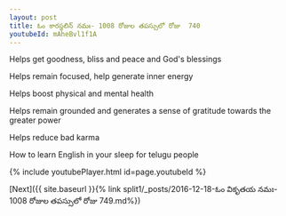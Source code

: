 ```yaml
---
layout: post
title: ఓం కారస్థలిన్ నమః- 1008 రోజుల తపస్సులో రోజు  740
youtubeId: mAheBvl1f1A
---
```

 
 
Helps get goodness, bliss and peace and God's blessings
 
Helps remain focused, help generate inner energy 
 
Helps boost physical and mental health 
 
Helps remain grounded and generates a sense of gratitude towards the greater power 
 
Helps reduce bad karma
 
How to learn English in your sleep for telugu people
 
 
 
 


{% include youtubePlayer.html id=page.youtubeId %}
 
[Next]({{ site.baseurl }}{% link split1/_posts/2016-12-18-ఓం వికృతయ నమః- 1008 రోజుల తపస్సులో రోజు  749.md%})
 
